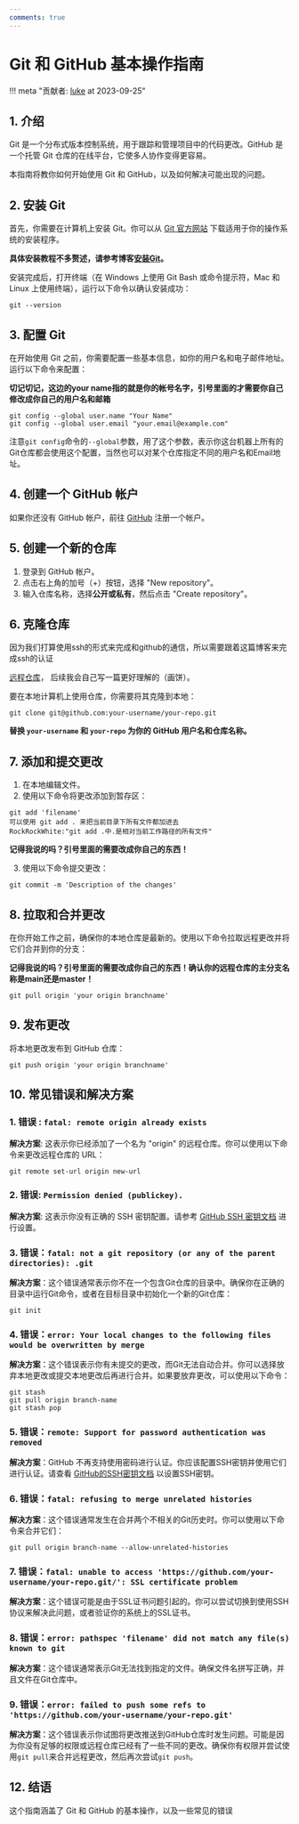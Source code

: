 ```yaml
---
comments: true
---
```


# Git 和 GitHub 基本操作指南

!!! meta "贡献者: [luke](https://github.com/BlackBear2003) at 2023-09-25"


## 1. 介绍

Git 是一个分布式版本控制系统，用于跟踪和管理项目中的代码更改。GitHub 是一个托管 Git 仓库的在线平台，它使多人协作变得更容易。

本指南将教你如何开始使用 Git 和 GitHub，以及如何解决可能出现的问题。

## 2. 安装 Git

首先，你需要在计算机上安装 Git。你可以从 [Git 官方网站](https://git-scm.com/downloads) 下载适用于你的操作系统的安装程序。

**具体安装教程不多赘述，请参考博客[安装Git](https://www.liaoxuefeng.com/wiki/896043488029600/896067074338496)。**

安装完成后，打开终端（在 Windows 上使用 Git Bash 或命令提示符，Mac 和 Linux 上使用终端），运行以下命令以确认安装成功：

```
git --version
```

## 3. 配置 Git

在开始使用 Git 之前，你需要配置一些基本信息，如你的用户名和电子邮件地址。运行以下命令来配置：

**切记切记，这边的your name指的就是你的帐号名字，引号里面的才需要你自己修改成你自己的用户名和邮箱**

```
git config --global user.name "Your Name"
git config --global user.email "your.email@example.com"
```

注意`git config`命令的`--global`参数，用了这个参数，表示你这台机器上所有的Git仓库都会使用这个配置，当然也可以对某个仓库指定不同的用户名和Email地址。

## 4. 创建一个 GitHub 帐户

如果你还没有 GitHub 帐户，前往 [GitHub](https://github.com/) 注册一个帐户。

## 5. 创建一个新的仓库

1. 登录到 GitHub 帐户。
2. 点击右上角的加号（+）按钮，选择 "New repository"。
3. 输入仓库名称，选择**公开或私有**，然后点击 "Create repository"。

## 6. 克隆仓库

因为我们打算使用ssh的形式来完成和github的通信，所以需要跟着这篇博客来完成ssh的认证

[远程仓库](https://www.liaoxuefeng.com/wiki/896043488029600/896954117292416)， 后续我会自己写一篇更好理解的（画饼）。

要在本地计算机上使用仓库，你需要将其克隆到本地：

```shell
git clone git@github.com:your-username/your-repo.git
```

**替换 `your-username` 和 `your-repo` 为你的 GitHub 用户名和仓库名称。**

## 7. 添加和提交更改

1. 在本地编辑文件。
2. 使用以下命令将更改添加到暂存区：

```
git add 'filename'
可以使用 git add . 来把当前目录下所有文件都加进去
RockRockWhite:"git add .中.是相对当前工作路径的所有文件"
```

**记得我说的吗？引号里面的需要改成你自己的东西！**

3. 使用以下命令提交更改：

```
git commit -m 'Description of the changes'
```

## 8. 拉取和合并更改

在你开始工作之前，确保你的本地仓库是最新的。使用以下命令拉取远程更改并将它们合并到你的分支：

**记得我说的吗？引号里面的需要改成你自己的东西！确认你的远程仓库的主分支名称是main还是master！**

```
git pull origin 'your origin branchname'
```

## 9. 发布更改

将本地更改发布到 GitHub 仓库：

```
git push origin 'your origin branchname'
```

## 10. 常见错误和解决方案

### 1. 错误 : `fatal: remote origin already exists`

**解决方案**: 这表示你已经添加了一个名为 "origin" 的远程仓库。你可以使用以下命令来更改远程仓库的 URL：

```
git remote set-url origin new-url
```

### 2. 错误: `Permission denied (publickey).`

**解决方案**: 这表示你没有正确的 SSH 密钥配置。请参考 [GitHub SSH 密钥文档](https://docs.github.com/en/authentication/connecting-to-github-with-ssh) 进行设置。

### 3. 错误：`fatal: not a git repository (or any of the parent directories): .git`

**解决方案**：这个错误通常表示你不在一个包含Git仓库的目录中。确保你在正确的目录中运行Git命令，或者在目标目录中初始化一个新的Git仓库：

```
git init
```

### 4. 错误：`error: Your local changes to the following files would be overwritten by merge`

**解决方案**：这个错误表示你有未提交的更改，而Git无法自动合并。你可以选择放弃本地更改或提交本地更改后再进行合并。如果要放弃更改，可以使用以下命令：

```
git stash
git pull origin branch-name
git stash pop
```

### 5. 错误：`remote: Support for password authentication was removed`

**解决方案**：GitHub 不再支持使用密码进行认证。你应该配置SSH密钥并使用它们进行认证。请查看 [GitHub的SSH密钥文档](https://docs.github.com/en/authentication/connecting-to-github-with-ssh) 以设置SSH密钥。

### 6. 错误：`fatal: refusing to merge unrelated histories`

**解决方案**：这个错误通常发生在合并两个不相关的Git历史时。你可以使用以下命令来合并它们：

```
git pull origin branch-name --allow-unrelated-histories
```

### 7. 错误：`fatal: unable to access 'https://github.com/your-username/your-repo.git/': SSL certificate problem`

**解决方案**：这个错误可能是由于SSL证书问题引起的。你可以尝试切换到使用SSH协议来解决此问题，或者验证你的系统上的SSL证书。

### 8. 错误：`error: pathspec 'filename' did not match any file(s) known to git`

**解决方案**：这个错误通常表示Git无法找到指定的文件。确保文件名拼写正确，并且文件在Git仓库中。

### 9. 错误：`error: failed to push some refs to 'https://github.com/your-username/your-repo.git'`

**解决方案**：这个错误表示你试图将更改推送到GitHub仓库时发生问题。可能是因为你没有足够的权限或远程仓库已经有了一些不同的更改。确保你有权限并尝试使用`git pull`来合并远程更改，然后再次尝试`git push`。

## 12. 结语

这个指南涵盖了 Git 和 GitHub 的基本操作，以及一些常见的错误